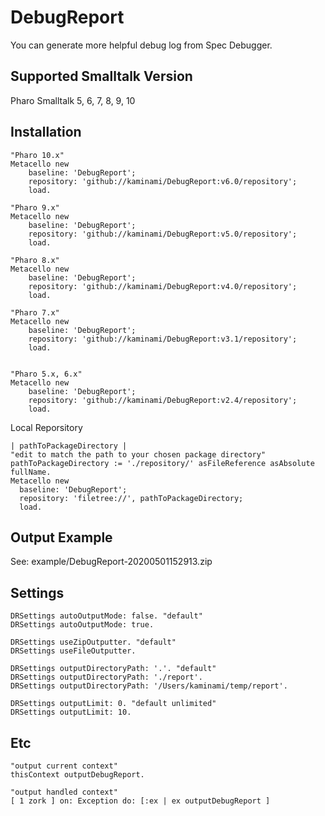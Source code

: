 # DebugReport
You can generate more helpful debug log from Spec Debugger.


## Supported Smalltalk Version

Pharo Smalltalk 5, 6, 7, 8, 9, 10

## Installation

```smalltalk
"Pharo 10.x"
Metacello new
    baseline: 'DebugReport';
    repository: 'github://kaminami/DebugReport:v6.0/repository';
    load.
    
"Pharo 9.x"
Metacello new
    baseline: 'DebugReport';
    repository: 'github://kaminami/DebugReport:v5.0/repository';
    load.

"Pharo 8.x"
Metacello new
    baseline: 'DebugReport';
    repository: 'github://kaminami/DebugReport:v4.0/repository';
    load.

"Pharo 7.x"
Metacello new
    baseline: 'DebugReport';
    repository: 'github://kaminami/DebugReport:v3.1/repository';
    load.


"Pharo 5.x, 6.x"
Metacello new
    baseline: 'DebugReport';
    repository: 'github://kaminami/DebugReport:v2.4/repository';
    load.
```

Local Reporsitory

```smalltalk
| pathToPackageDirectory |
"edit to match the path to your chosen package directory"
pathToPackageDirectory := './repository/' asFileReference asAbsolute fullName.
Metacello new
  baseline: 'DebugReport';
  repository: 'filetree://', pathToPackageDirectory;
  load.
```

## Output Example
See: example/DebugReport-20200501152913.zip


## Settings
```smalltalk
DRSettings autoOutputMode: false. "default"
DRSettings autoOutputMode: true.

DRSettings useZipOutputter. "default"
DRSettings useFileOutputter.

DRSettings outputDirectoryPath: '.'. "default"
DRSettings outputDirectoryPath: './report'.
DRSettings outputDirectoryPath: '/Users/kaminami/temp/report'.

DRSettings outputLimit: 0. "default unlimited"
DRSettings outputLimit: 10.
```

## Etc
```smalltalk
"output current context"
thisContext outputDebugReport.

"output handled context"
[ 1 zork ] on: Exception do: [:ex | ex outputDebugReport ]
```
